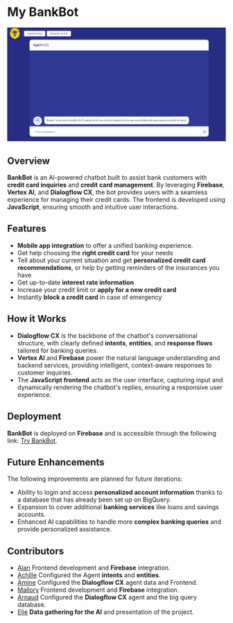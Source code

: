# **My BankBot**

![screenshot](image.png)

## **Overview**
**BankBot** is an AI-powered chatbot built to assist bank customers with **credit card inquiries** and **credit card management**. By leveraging **Firebase**, **Vertex AI**, and **Dialogflow CX**, the bot provides users with a seamless experience for managing their credit cards. The frontend is developed using **JavaScript**, ensuring smooth and intuitive user interactions.

## **Features**
- **Mobile app integration** to offer a unified banking experience.
- Get help choosing the **right credit card** for your needs
- Tell about your current situation and get **personalized credit card recommendations**, or help by getting reminders of the insurances you have
- Get up-to-date **interest rate information**
- Increase your credit limit or **apply for a new credit card**
- Instantly **block a credit card** in case of emergency

## **How it Works**
- **Dialogflow CX** is the backbone of the chatbot's conversational structure, with clearly defined **intents**, **entities**, and **response flows** tailored for banking queries.
- **Vertex AI** and **Firebase** power the natural language understanding and backend services, providing intelligent, context-aware responses to customer inquiries.
- The **JavaScript frontend** acts as the user interface, capturing input and dynamically rendering the chatbot's replies, ensuring a responsive user experience.

## **Deployment**
**BankBot** is deployed on **Firebase** and is accessible through the following link: [Try BankBot](https://lcl-hackathon-e12-sbox-92e5.web.app/).

## **Future Enhancements**
The following improvements are planned for future iterations:
- Ability to login and access **personalized account information** thanks to a database that has already been set up on BigQuery.
- Expansion to cover additional **banking services** like loans and savings accounts.
- Enhanced AI capabilities to handle more **complex banking queries** and provide personalized assistance.

## **Contributors**
- [Alan](https://github.com/ForAbby-X) Frontend development and **Firebase** integration.
- [Achille](https://github.com/shiloub) Configured the Agent **intents** and **entities**.
- [Amine](https://github.com/ael-mank) Configured the **Dialogflow CX** agent data and Frontend.
- [Mallory](https://github.com/MaloP47) Frontend development and **Firebase** integration.
- [Arnaud](https://github.com/K1L3UR) Configured the **Dialogflow CX** agent and the big query database.
- [Elie](https://github.com/BRVIN) **Data gathering for the AI** and presentation of the project.
